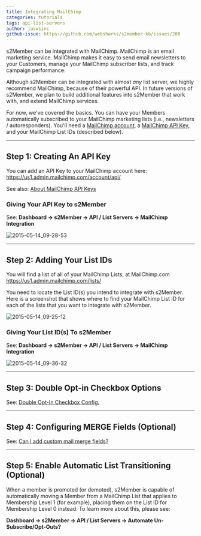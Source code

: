 ```yaml
---
title: Integrating MailChimp
categories: tutorials
tags: api-list-servers
author: jaswsinc
github-issue: https://github.com/websharks/s2member-kb/issues/208
---
```


s2Member can be integrated with MailChimp. MailChimp is an email marketing service. MailChimp makes it easy to send email newsletters to your Customers, manage your MailChimp subscriber lists, and track campaign performance.

Although s2Member can be integrated with almost _any_ list server, we highly recommend MailChimp, because of their powerful API. In future versions of s2Member, we plan to build additional features into s2Member that work with, and extend MailChimp services.

For now, we've covered the basics. You can have your Members automatically subscribed to your MailChimp marketing lists (i.e., newsletters / autoresponders). You'll need a [MailChimp account](http://www.s2member.com/mailchimp), a [MailChimp API Key](http://www.s2member.com/mailchimp-api-key), and your MailChimp List IDs (described below).

---

## Step 1: Creating An API Key

You can add an API Key to your MailChimp account here: <https://us1.admin.mailchimp.com/account/api/>

See also: [About MailChimp API Keys](http://kb.mailchimp.com/accounts/management/about-api-keys)

### Giving Your API Key to s2Member

See: **Dashboard → s2Member → API / List Servers → MailChimp Integration**

![2015-05-14_09-28-53](https://cloud.githubusercontent.com/assets/1563559/7637608/b21cf706-fa1b-11e4-92f1-8317dd9c7b46.png)

---

## Step 2: Adding Your List IDs

You will find a list of all of your MailChimp Lists, at MailChimp.com
<https://us1.admin.mailchimp.com/lists/>

You need to locate the List ID(s) you intend to integrate with s2Member. Here is a screenshot that shows where to find your MailChimp List ID for each of the lists that you want to integrate with s2Member.

![2015-05-14_09-25-12](https://cloud.githubusercontent.com/assets/1563559/7637697/4d622d9e-fa1c-11e4-8081-dd1152577a21.png)

### Giving Your List ID(s) To s2Member

See: **Dashboard → s2Member → API / List Servers → MailChimp Integration**

![2015-05-14_09-36-32](https://cloud.githubusercontent.com/assets/1563559/7637775/c0db3fae-fa1c-11e4-8d9d-824672228501.png)

---

## Step 3: Double Opt-in Checkbox Options

See: [Double Opt-In Checkbox Config.](http://s2member.com/kb-article/double-opt-in-checkbox-config/)

---

## Step 4: Configuring MERGE Fields (Optional)

See: [Can I add custom mail merge fields?](http://s2member.com/kb-article/can-i-add-custom-mail-merge-fields/)

---

## Step 5: Enable Automatic List Transitioning (Optional)

When a member is promoted (or demoted), s2Member is capable of automatically moving a Member from a MailChimp List that applies to Membership Level 1 (for example), placing them on the List ID for Membership Level 0 instead. To learn more about this, please see:

**Dashboard → s2Member → API / List Servers → Automate Un-Subscribe/Opt-Outs?**
